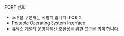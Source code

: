 PORT 번호
- 소켓을 구분하는 식별자 입니다.
POSIX
- Portable Operating System Interface
- 유닉스 계열의 운영체제간 호환성을 위한 표준을 의미 합니다.